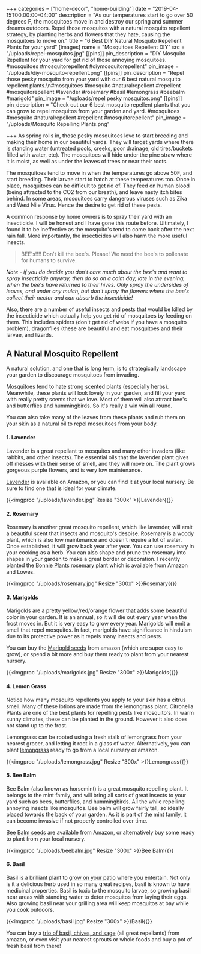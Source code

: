 +++
categories = ["home-decor", "home-building"]
date = "2019-04-15T00:00:00-04:00"
description = "As our temperatures start to go over 50 degrees F, the mosquitoes move in and destroy our spring and summer dreams outdoors.  Repel those mosquitos with a natural mosquito repellent strategy, by planting herbs and flowers that they hate, causing the mosquitoes to move on."
title = "6 Best DIY Natural Mosquito Repellent Plants for your yard"
[images]
name = "Mosquitoes Repellent DIY"
src = "/uploads/repel-mosquitos.jpg"
[[pins]]
pin_description = "DIY Mosquito Repellent for your yard for get rid of those annoying mosquitoes. #mosquitoes #mosquitorepellent #diymosquitorepellent"
pin_image = "/uploads/diy-mosquito-repellent.png"
[[pins]]
pin_description = "Repel those pesky mosquito from your yard with our 6 best natural mosquito repellent plants.\n#mosquitoes #mosquito #naturalrepellent #repellent #mosquitorepellent #lavender #rosemary #basil #lemongrass #beebalm #marigold"
pin_image = "/uploads/repel pesky mosquitos.png"
[[pins]]
pin_description = "Check out our 6 best mosquito repellent plants that you can grow to repel mosquitos from your garden and yard. #mosquitoes #mosquito #naturalrepellent #repellent #mosquitorepellent"
pin_image = "/uploads/Mosquito Repelling Plants.png"

+++
As spring rolls in, those pesky mosquitoes love to start breeding and making their home in our beautiful yards.  They will target yards where there is standing water (untreated pools, creeks, poor drainage, old tires/buckets filled with water, etc). The mosquitoes will hide under the pine straw where it is moist, as well as under the leaves of trees or near their roots.

The mosquitoes tend to move in when the temperatures go above 50F, and start breeding.  Their larvae start to hatch at these temperatures too. Once in place, mosquitoes can be difficult to get rid of. They feed on human blood (being attracted to the CO2 from our breath), and leave nasty itch bites behind.  In some areas, mosquitoes carry dangerous viruses such as Zika and West Nile Virus.  Hence the desire to get rid of these pests.

A common response by home owners is to spray their yard with an insecticide.  I will be honest and I have gone this route before.  Ultimately, I found it to be ineffective as the mosquito's tend to come back after the next rain fall.  More importantly, the insecticides will also harm the more useful insects.

> BEE's!!!!  Don't kill the bee's.  Please!  We need the bee's to pollenate for humans to survive.

_Note - if you do decide you don't care much about the bee's and want to spray insecticide anyway, then do so on a calm day, late in the evening, when the bee's have returned to their hives.  Only spray the undersides of leaves, and under any mulch, but don't spray the flowers where the bee's collect their nectar and can absorb the insecticide!_

Also, there are a number of useful insects and pests that would be killed by the insecticide which actually help you get rid of mosquitoes by feeding on them.  This includes spiders (don't get rid of webs if you have a mosquito problem), dragonflies (these are beautiful and eat mosquitoes and their larvae, and lizards.

## A Natural Mosquito Repellent

A natural solution, and one that is long term, is to strategically landscape your garden to discourage mosquitoes from invading.

Mosquitoes tend to hate strong scented plants (especially herbs).  Meanwhile, these plants will look lovely in your garden, and fill your yard with really pretty scents that we love.  Most of them will also attract bee's and butterflies and hummingbirds.  So it's really a win win all round.

You can also take many of the leaves from these plants and rub them on your skin as a natural oil to repel mosquitoes from your body.

#### 1. Lavender

Lavender is a great repellant to mosquitos and many other invaders (like rabbits, and other insects).  The essential oils that the lavender plant gives off messes with their sense of smell, and they will move on.  The plant grows gorgeous purple flowers, and is very low maintenance.

[Lavender](https://amzn.to/2UYlVfA "Lavender Plant") is available on Amazon, or you can find it at your local nursery.  Be sure to find one that is ideal for your climate.

{{<imgproc "/uploads/lavender.jpg" Resize "300x" >}}Lavender{{</imgproc>}} 

#### 2. Rosemary

Rosemary is another great mosquito repellent, which like lavender, will emit a beautiful scent that insects and mosquito's despise.  Rosemary is a woody plant, which is also low maintenance and doesn't require a lot of water.   Once established, it will grow back year after year.  You can use rosemary in your cooking as a herb.  You can also shape and prune the rosemary into shapes in your garden to make a great border or decoration.  I recently planted the [Bonnie Plants rosemary plant ](https://amzn.to/2Xd2ywD "Bonnie Plants Rosemary")which is available from Amazon and Lowes.

{{<imgproc "/uploads/rosemary.jpg" Resize "300x" >}}Rosemary{{</imgproc>}} 

#### 3. Marigolds

Marigolds are a pretty yellow/red/orange flower that adds some beautiful color in your garden. It is an annual, so it will die out every year when the frost moves in.  But it is very easy to grow every year.  Marigolds will emit a smell that repel mosquitos. In fact, marigolds have significance in hinduism due to its protective power as it repels many insects and pests.

You can buy the [Marigold seeds](https://amzn.to/2IANBRg "Marigold Seeds") from amazon (which are super easy to grow), or spend a bit more and buy them ready to plant from your nearest nursery.

{{<imgproc "/uploads/marigolds.jpg" Resize "300x" >}}Marigolds{{</imgproc>}} 

#### 4. Lemon Grass

Notice how many mosquito repellents you apply to your skin has a citrus smell.  Many of these lotions are made from the lemongrass plant.  Citronella Plants are one of the best plants for repelling pests like mosquito's.  In warm sunny climates, these can be planted in the ground.  However it also does not stand up to the frost.

Lemongrass can be rooted using a fresh stalk of lemongrass from your nearest grocer, and letting it root in a glass of water. Alternatively, you can plant [lemongrass](https://amzn.to/2XgO66L "Lemongrass Pot") ready to go from a local nursery or amazon.

{{<imgproc "/uploads/lemongrass.jpg" Resize "300x" >}}Lemongrass{{</imgproc>}} 

#### 5. Bee Balm

Bee Balm (also known as horsemint) is a great mosquito repelling plant.  It belongs to the mint family, and will bring all sorts of great insects to your yard such as bees, butterflies, and hummingbirds.  All the while repelling annoying insects like mosquitos.  Bee balm will grow fairly tall, so ideally placed towards the back of your garden.  As it is part of the mint family, it can become invasive if not properly controlled over time.

[Bee Balm seeds](https://amzn.to/2XfYUCo "Bee Balm Seeds") are available from Amazon, or alternatively buy some ready to plant from your local nursery.

{{<imgproc "/uploads/beebalm.jpg" Resize "300x" >}}Bee Balm{{</imgproc>}} 

#### 6. Basil

Basil is a brilliant plant to [grow on your patio](https://www.drawbuildplay.com/blog/diy-herb-garden-planter-box/ "DIY Outdoor Herb Garden Planter") where you entertain.  Not only is it a delicious herb used in so many great recipes, basil is known to have medicinal properties.  Basil is toxic to the mosquito larvae, so growing basil near areas with standing water to deter mosquitos from laying their eggs.  Also growing basil near your grilling area will keep mosquitos at bay while you cook outdoors.

{{<imgproc "/uploads/basil.jpg" Resize "300x" >}}Basil{{</imgproc>}} 

You can buy a [trio of basil, chives, and sage](https://amzn.to/2GnBZj1 "Basil, Chives, and Sage Plants") (all great repellants) from amazon, or even visit your nearest sprouts or whole foods and buy a pot of fresh basil from there!